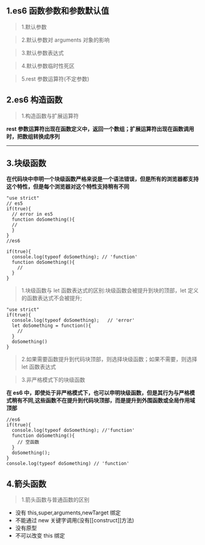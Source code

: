 ## 1.es6 函数参数和参数默认值

> 1.默认参数

> 2.默认参数对 arguments 对象的影响

> 3.默认参数表达式

> 4.默认参数临时性死区

> 5.rest 参数运算符(不定参数)

## 2.es6 构造函数

> 1.构造函数与扩展运算符

**rest 参数运算符出现在函数定义中，返回一个数组；扩展运算符出现在函数调用时，把数组转换成序列**

---

## 3.块级函数

**在代码块中申明一个块级函数严格来说是一个语法错误，但是所有的浏览器都支持这个特性，但是每个浏览器对这个特性支持稍有不同**

```
"use strict"
// es5
if(true){
  // error in es5
  function doSomething(){
  //
  }
}
//es6

if(true){
  console.log(typeof doSomething); // 'function'
  function doSomething(){
    //
  }
}
```

> 1.块级函数与 let 函数表达式的区别:块级函数会被提升到块的顶部，let 定义的函数表达式不会被提升;

```
"use strict"
if(true){
  console.log(typeof doSomething);   // 'error'
  let doSomething = function(){
    //
  }
  doSomething()
}
```

> 2.如果需要函数提升到代码块顶部，则选择块级函数；如果不需要，则选择 let 函数表达式

> 3.非严格模式下的块级函数

**在 es6 中，即使处于非严格模式下，也可以申明块级函数，但是其行为与严格模式稍有不同,这些函数不在提升到代码块顶部，而是提升到外围函数或全局作用域顶部**

```
//es6
if(true){
  console.log(typeof doSomething); //'function'
  function doSomething(){
    // 空函数
  }
  doSomething();
}
console.log(typeof doSomething) // 'function'
```

## 4.箭头函数

> 1.箭头函数与普通函数的区别

* 没有 this,super,arguments,newTarget 绑定
* 不能通过 new 关键字调用(没有[[construct]]方法)
* 没有原型
* 不可以改变 this 绑定
